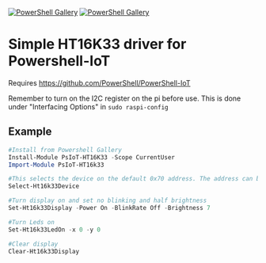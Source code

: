 
[![PowerShell Gallery](https://img.shields.io/powershellgallery/v/PsIot-Ht16K33.svg)](https://www.powershellgallery.com/packages/PsIoT-Ht16k33/) [![PowerShell Gallery](https://img.shields.io/powershellgallery/dt/PsIot-Ht16K33.svg)](https://www.powershellgallery.com/packages/PsIoT-Ht16k33/)

# Simple HT16K33 driver for Powershell-IoT
Requires https://github.com/PowerShell/PowerShell-IoT

Remember to turn on the I2C register on the pi before use. This is done under "Interfacing Options" in `sudo raspi-config`

## Example

```powershell
#Install from Powershell Gallery
Install-Module PsIoT-HT16K33 -Scope CurrentUser
Import-Module PsIoT-HT16k33

#This selects the device on the default 0x70 address. The address can be changed by soldering short A0, A1 or A2 points on the back of the headerboard. Other devices can be selected with the -DeviceAdress parameter.
Select-Ht16k33Device

#Turn display on and set no blinking and half brightness
Set-Ht16k33Display -Power On -BlinkRate Off -Brightness 7

#Turn Leds on
Set-Ht16k33LedOn -x 0 -y 0

#Clear display
Clear-Ht16k33Display

```
